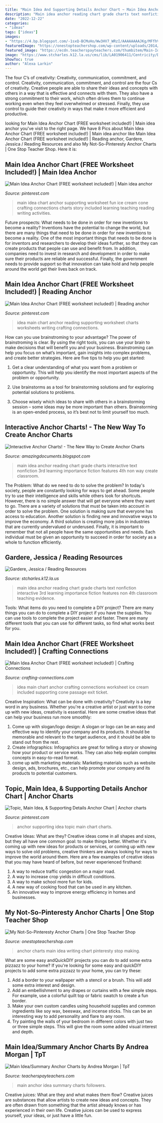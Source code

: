 ```yaml
---
title: "Main Idea And Supporting Details Anchor Chart ~ Main Idea Anchor Reading Chart Grade Charts Text Nonfiction Interactive 3rd Learning Importance Fiction Features Non 4th Classroom Teaching Evidence"
description: "Main idea anchor reading chart grade charts text nonfiction interactive 3rd learning importance fiction features non 4th classroom teaching evidence"
date: "2022-12-22"
categories:
- "ideas"
tags: ["ideas"]
images:
- "https://4.bp.blogspot.com/-1sxQ-BCMuHo/Ww3HV7_WRzI/AAAAAAAAJKg/MFfhVWPyom8gGa-qjZTZSUHP0Pm78z9QQCLcBGAs/s1600/Slide1.JPG"
featuredImage: "https://onestopteachershop.com/wp-content/uploads/2014/08/Main-Idea-Supporting-Details-Anchor-Chart.png"
featured_image: "https://ecdn.teacherspayteachers.com/thumbitem/Main-IdeaSummary-Anchor-Charts-1508669-1542331889/original-1508669-3.jpg"
image: "https://www.stcharles.k12.la.us/cms/lib/LA01906411/Centricity/Domain/1255/mainidea.png"
ShowToc: true
author: "Alexa Larkin"
---
```



The four C’s of creativity: Creativity, communication, commitment, and control.
Creativity, communication, commitment, and control are the four Cs of creativity. Creative people are able to share their ideas and concepts with others in a way that is effective and connects with them. They also have a strong commitment to their work, which often drives them to continue working even when they feel overwhelmed or stressed. Finally, they use control to guide their creativity in ways that make it more efficient and productive.

	

		
looking for Main Idea Anchor Chart (FREE worksheet included!) | Main idea anchor you've visit to the right page. We have 8 Pics about Main Idea Anchor Chart (FREE worksheet included!) | Main idea anchor like Main Idea Anchor Chart (FREE worksheet included!) | Reading anchor, Gardere, Jessica / Reading Resources and also My Not-So-Pinteresty Anchor Charts | One Stop Teacher Shop. Here it is:
		
    
## Main Idea Anchor Chart (FREE Worksheet Included!) | Main Idea Anchor

<img loading=lazy src="https://i.pinimg.com/originals/37/cc/0b/37cc0bce9ac7f6d1313bd76417b832f7.jpg" onerror="this.onerror=null;this.src='https://tse1.mm.bing.net/th?id=OIP.H86KGXeL03o02f3rGMXBZAHaJ4&amp;pid=15.1';" alt="Main Idea Anchor Chart (FREE worksheet included!) | Main idea anchor">

_Source: pinterest.com_

>main idea chart anchor supporting worksheet fun ice cream cone crafting connections charts story included learning teaching reading writing activities. 

	

Future prospects: What needs to be done in order for new inventions to become a reality?
Inventions have the potential to change the world, but there are many things that need to be done in order for new inventions to become a reality. One of the most important things that needs to be done is for inventors and researchers to develop their ideas further, so that they can create products that people can use and benefit from. In addition, companies need to invest in research and development in order to make sure their products are reliable and successful. Finally, the government needs to provide support so that innovation can take hold and help people around the world get their lives back on track.

    
## Main Idea Anchor Chart (FREE Worksheet Included!) | Reading Anchor

<img loading=lazy src="https://i.pinimg.com/originals/76/a7/db/76a7dbfde4f15ca6cd8cdd4f50b190a1.jpg" onerror="this.onerror=null;this.src='https://tse4.mm.bing.net/th?id=OIP.hNXz2FexVn0YjbBjTNacigHaJ4&amp;pid=15.1';" alt="Main Idea Anchor Chart (FREE worksheet included!) | Reading anchor">

_Source: pinterest.com_

>idea main chart anchor reading supporting worksheet charts worksheets writing crafting connections. 

	

How can you use brainstroming to your advantage?
The power of brainstroming is clear. By using the right tools, you can use your brain to make decisions that will benefit you and your business. Brainstroming can help you focus on what’s important, gain insights into complex problems, and create better strategies. Here are five tips to help you get started: 
1. Get a clear understanding of what you want from a problem or opportunity. This will help you identify the most important aspects of the problem or opportunity. 

2. Use brainstorms as a tool for brainstorming solutions and for exploring potential solutions to problems. 

3. Choose wisely which ideas to share with others in a brainstorming session – some ideas may be more important than others. Brainstorming is an open-ended process, so it’s best not to limit yourself too much.

    
## Interactive Anchor Charts! - The New Way To Create Anchor Charts

<img loading=lazy src="http://1.bp.blogspot.com/-wXMoA6ZLJ6U/UW4bZmqx_9I/AAAAAAAAAMY/ndX_PDRu1RQ/s1600/mainidea.png" onerror="this.onerror=null;this.src='https://tse2.mm.bing.net/th?id=OIP.LaQZi8J4qF8BlGd59BFaSQHaGH&amp;pid=15.1';" alt="Interactive Anchor Charts! - The New Way to Create Anchor Charts">

_Source: amazingdocuments.blogspot.com_

>main idea anchor reading chart grade charts interactive text nonfiction 3rd learning importance fiction features 4th non way create classroom. 

	

The Problem: What do we need to do to solve the problem?
In today's society, people are constantly looking for ways to get ahead. Some people try to use their intelligence and skills while others look for shortcuts. However, there is no simple answer that will get everyone where they want to go. There are a variety of solutions that must be taken into account in order to solve the problem. One solution is making sure that everyone has access to education. Another solution is finding new and innovative ways to improve the economy. A third solution is creating more jobs in industries that are currently undervalued or underused. Finally, it is important to remember that not all people have the same opportunities and needs. Each individual must be given an opportunity to succeed in order for society as a whole to function efficiently.

    
## Gardere, Jessica / Reading Resources

<img loading=lazy src="https://www.stcharles.k12.la.us/cms/lib/LA01906411/Centricity/Domain/1255/mainidea.png" onerror="this.onerror=null;this.src='https://tse2.mm.bing.net/th?id=OIP.TihSGWnQkLNPXhSrnXOQQgHaGH&amp;pid=15.1';" alt="Gardere, Jessica / Reading Resources">

_Source: stcharles.k12.la.us_

>main idea anchor reading chart grade charts text nonfiction interactive 3rd learning importance fiction features non 4th classroom teaching evidence. 

	

Tools: What items do you need to complete a DIY project?
There are many things you can do to complete a DIY project if you have the supplies. You can use tools to complete the project easier and faster. There are many different tools that you can use for different tasks, so find what works best for you.

    
## Main Idea Anchor Chart (FREE Worksheet Included!) | Crafting Connections

<img loading=lazy src="https://4.bp.blogspot.com/-1sxQ-BCMuHo/Ww3HV7_WRzI/AAAAAAAAJKg/MFfhVWPyom8gGa-qjZTZSUHP0Pm78z9QQCLcBGAs/s1600/Slide1.JPG" onerror="this.onerror=null;this.src='https://tse1.mm.bing.net/th?id=OIP.6UUP-WhhH_fb2Az-3c14jwHaJ4&amp;pid=15.1';" alt="Main Idea Anchor Chart (FREE worksheet included!) | Crafting Connections">

_Source: crafting-connections.com_

>idea main chart anchor crafting connections worksheet ice cream included supporting cone passage exit ticket. 

	

Creative Inspiration: What can be done with creativity?
Creativity is a key word in any business. Whether you're a creative artist or just want to come up with new ideas, creativity is essential. Here are some creative ideas that can help your business run more smoothly: 
1. Come up with slogan/logo design: A slogan or logo can be an easy and effective way to identify your company and its products. It should be memorable and relevant to the target audience, and it should be able to stand out from the rest. 
2. Create infographics: Infographics are great for telling a story or showing how your product or service works. They can also help explain complex concepts in easy-to-read format. 
3. come up with marketing materials: Marketing materials such as website design, ads, brochures, etc., can help promote your company and its products to potential customers.

    
## Topic, Main Idea, &amp; Supporting Details Anchor Chart | Anchor Charts

<img loading=lazy src="https://i.pinimg.com/736x/54/b7/c7/54b7c783c8afe621ecdce14d1a208241.jpg" onerror="this.onerror=null;this.src='https://tse1.mm.bing.net/th?id=OIP.cTgxYW4qWOlnN16KUypNZwHaO0&amp;pid=15.1';" alt="Topic, Main Idea, &amp; Supporting Details Anchor Chart | Anchor charts">

_Source: pinterest.com_

>anchor supporting idea topic main chart charts. 

	

Creative Ideas: What are they?
Creative ideas come in all shapes and sizes, but they all have one common goal: to make things better. Whether it's coming up with new ideas for products or services, or coming up with new ways to solve old problems, creative thinkers are always looking for ways to improve the world around them. Here are a few examples of creative ideas that you may have heard of before, but never experienced firsthand: 
1. A way to reduce traffic congestion on a major road.
2. A way to increase crop yields in difficult conditions.
3. A way to make school more fun for kids.
4. A new way of cooking food that can be used in any kitchen.
5. An innovative way to improve energy efficiency in homes and businesses.

    
## My Not-So-Pinteresty Anchor Charts | One Stop Teacher Shop

<img loading=lazy src="https://onestopteachershop.com/wp-content/uploads/2014/08/Main-Idea-Supporting-Details-Anchor-Chart.png" onerror="this.onerror=null;this.src='https://tse3.mm.bing.net/th?id=OIP.2j_Z14iOUe0dULWDTbK8YQHaKo&amp;pid=15.1';" alt="My Not-So-Pinteresty Anchor Charts | One Stop Teacher Shop">

_Source: onestopteachershop.com_

>anchor charts main idea writing chart pinteresty stop making. 

	

What are some easy andQuickDIY projects you can do to add some extra pizzazz to your home?
If you're looking for some easy and quickDIY projects to add some extra pizzazz to your home, you can try these:
1. Add a border to your wallpaper with a stencil or a brush. This will add some extra interest and design.
2. Add an embellishment to any drapes or curtains with a few simple steps. For example, use a colorful quilt top or fabric swatch to create a fun border.
3. Make your own custom candles using household supplies and common ingredients like soy wax, beeswax, and incense sticks. This can be an interesting way to add personality and flare to any room.
4. Try painting the walls of your bedroom in different colors with just two or three simple steps. This will give the room some added visual interest and depth.

    
## Main Idea/Summary Anchor Charts By Andrea Morgan | TpT

<img loading=lazy src="https://ecdn.teacherspayteachers.com/thumbitem/Main-IdeaSummary-Anchor-Charts-1508669-1542331889/original-1508669-3.jpg" onerror="this.onerror=null;this.src='https://tse3.mm.bing.net/th?id=OIP.kfCEgLY41m3giisRRzGenwAAAA&amp;pid=15.1';" alt="Main Idea/Summary Anchor Charts by Andrea Morgan | TpT">

_Source: teacherspayteachers.com_

>main anchor idea summary charts followers. 

	

Creative juices: What are they and what makes them flow?
Creative juices are substances that allow artists to create new ideas and concepts. They are often drawn from something that the artist already knows or has experienced in their own life. Creative juices can be used to express yourself, your ideas, or just have a little fun.

